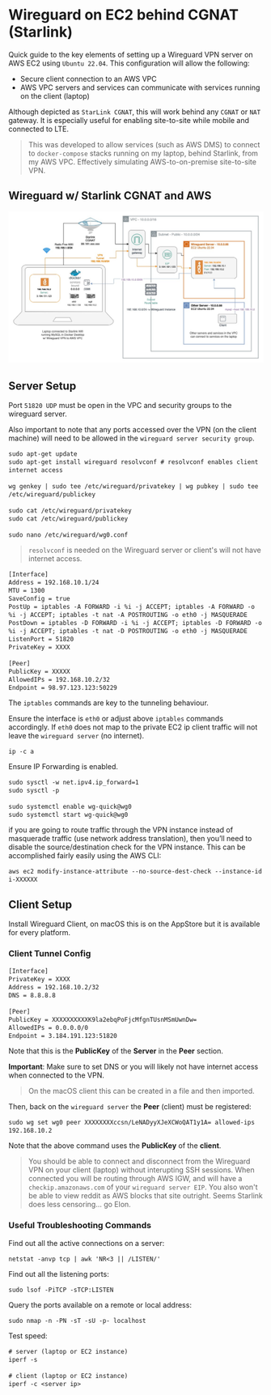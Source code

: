 # Wireguard on EC2 behind CGNAT (Starlink)
Quick guide to the key elements of setting up a Wireguard VPN server on AWS EC2 using `Ubuntu 22.04`.  This configuration will allow the following:

- Secure client connection to an AWS VPC
- AWS VPC servers and services can communicate with services running on the client (laptop)

Although depicted as `StarLink CGNAT`, this will work behind any `CGNAT` or `NAT` gateway.  It is especially useful for enabling site-to-site while mobile and connected to LTE.

> This was developed to allow services (such as AWS DMS) to connect to `docker-compose` stacks running on my laptop, behind Starlink, from my AWS VPC.  Effectively simulating AWS-to-on-premise site-to-site VPN.  

## Wireguard w/ Starlink CGNAT and AWS

![Wireguard VPN AWS CGNAT](examples/wireguard-vpn-aws-starlink.jpg)

## Server Setup

Port `51820 UDP` must be open in the VPC and security groups to the wireguard server.

Also important to note that any ports accessed over the VPN (on the client machine) will need to be allowed in the `wireguard server security group`.

```
sudo apt-get update
sudo apt-get install wireguard resolvconf # resolvconf enables client internet access

wg genkey | sudo tee /etc/wireguard/privatekey | wg pubkey | sudo tee /etc/wireguard/publickey

sudo cat /etc/wireguard/privatekey
sudo cat /etc/wireguard/publickey

sudo nano /etc/wireguard/wg0.conf
```

> `resolvconf` is needed on the Wireguard server or client's will not have internet access.

```
[Interface]
Address = 192.168.10.1/24
MTU = 1300
SaveConfig = true
PostUp = iptables -A FORWARD -i %i -j ACCEPT; iptables -A FORWARD -o %i -j ACCEPT; iptables -t nat -A POSTROUTING -o eth0 -j MASQUERADE
PostDown = iptables -D FORWARD -i %i -j ACCEPT; iptables -D FORWARD -o %i -j ACCEPT; iptables -t nat -D POSTROUTING -o eth0 -j MASQUERADE
ListenPort = 51820
PrivateKey = XXXX

[Peer]
PublicKey = XXXXX
AllowedIPs = 192.168.10.2/32
Endpoint = 98.97.123.123:50229
```

The `iptables` commands are key to the tunneling behaviour.

Ensure the interface is `eth0` or adjust above `iptables` commands accordingly.  If `eth0` does not map to the private EC2 ip client traffic will not leave the `wireguard server` (no internet).

```
ip -c a
```

Ensure IP Forwarding is enabled.

```
sudo sysctl -w net.ipv4.ip_forward=1
sudo sysctl -p

sudo systemctl enable wg-quick@wg0
sudo systemctl start wg-quick@wg0
```

if you are going to route traffic through the VPN instance instead of masquerade traffic (use network address translation), then you’ll need to disable the source/destination check for the VPN instance. This can be accomplished fairly easily using the AWS CLI:

```
aws ec2 modify-instance-attribute --no-source-dest-check --instance-id i-XXXXXX
```

## Client Setup

Install Wireguard Client, on macOS this is on the AppStore but it is available for every platform.

### Client Tunnel Config

```
[Interface]
PrivateKey = XXXX
Address = 192.168.10.2/32
DNS = 8.8.8.8

[Peer]
PublicKey = XXXXXXXXXXK9la2ebqPoFjcMfgnTUsnMSmUwnDw=
AllowedIPs = 0.0.0.0/0
Endpoint = 3.184.191.123:51820
```

Note that this is the __PublicKey__ of the __Server__ in the __Peer__ section.

__Important__: Make sure to set DNS or you will likely not have internet access when connected to the VPN.

> On the macOS client this can be created in a file and then imported.

Then, back on the `wireguard server` the __Peer__ (client) must be registered:

```
sudo wg set wg0 peer XXXXXXXXccsn/LeNADyyXJeXCWoQAT1y1A= allowed-ips 192.168.10.2
```

Note that the above command uses the __PublicKey__ of the __client__.  

> You should be able to connect and disconnect from the Wireguard VPN on your client (laptop) without interupting SSH sessions.  When connected you will be routing through AWS IGW, and will have a `checkip.amazonaws.com` of your `wireguard server EIP`.  You also won't be able to view reddit as AWS blocks that site outright.  Seems Starlink does less censoring... go Elon.

### Useful Troubleshooting Commands

Find out all the active connections on a server:
```
netstat -anvp tcp | awk 'NR<3 || /LISTEN/'
```

Find out all the listening ports:
```
sudo lsof -PiTCP -sTCP:LISTEN
```

Query the ports available on a remote or local address:
```
sudo nmap -n -PN -sT -sU -p- localhost
```

Test speed:
```
# server (laptop or EC2 instance)
iperf -s

# client (laptop or EC2 instance)
iperf -c <server ip> 
```

